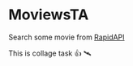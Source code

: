# MoviewsTA

Search some movie from [RapidAPI](https://rapidapi.com/)

This is collage task :thumbsup: :artificial_satellite:
